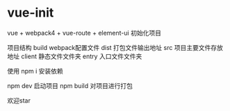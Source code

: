# vue-init

vue + webpack4 + vue-route + element-ui 初始化项目

项目结构
  build webpack配置文件
  dist 打包文件输出地址
  src 项目主要文件存放地址
    client 静态文件文件夹
    entry 入口文件文件夹

使用 npm i 安装依赖

npm dev 启动项目
npm build 对项目进行打包

欢迎star
